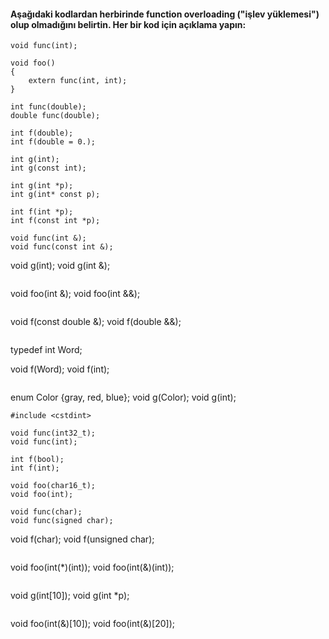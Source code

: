 #### Aşağıdaki kodlardan herbirinde function overloading ("işlev yüklemesi") olup olmadığını belirtin. Her bir kod için açıklama yapın:

```
void func(int);

void foo()
{
	extern func(int, int);
}
```

```
int func(double);
double func(double);
```

```
int f(double);
int f(double = 0.);
```


```
int g(int);
int g(const int);
```

```
int g(int *p);
int g(int* const p);
```

```
int f(int *p);
int f(const int *p);
```

```
void func(int &);
void func(const int &);
```
void g(int);
void g(int &);
```

```
void foo(int &);
void foo(int &&);
```

```
void f(const double &);
void f(double &&);
```

```
typedef int Word;

void f(Word);
void f(int);
```

```
enum Color {gray, red, blue};
void g(Color);
void g(int);
```
#include <cstdint>

void func(int32_t);
void func(int);
```

```
int f(bool);
int f(int);
```

```
void foo(char16_t);
void foo(int);
```

```
void func(char);
void func(signed char);
```
void f(char);
void f(unsigned char);
```

```
void foo(int(*)(int));
void foo(int(&)(int));
```

```
void g(int[10]);
void g(int *p);
```

```
void foo(int(&)[10]);
void foo(int(&)[20]);
```


